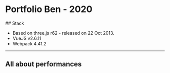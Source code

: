 # Portfolio Ben - 2020

## Stack

- Based on three.js r62 - released on 22 Oct 2013.
- VueJS v2.6.11
- Webpack 4.41.2

---

## All about performances